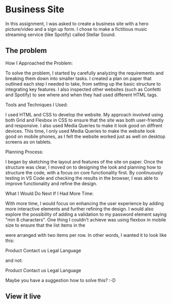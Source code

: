 # Business Site

In this assignment, I was asked to create a business site with a hero picture/video and a sign up form. I chose to make a fictitious music streaming service (like Spotify) called Stellar Sound.

## The problem

How I Approached the Problem:

To solve the problem, I started by carefully analyzing the requirements and breaking them down into smaller tasks. I created a plan on paper that outlined each step I needed to take, from setting up the basic structure to integrating key features. I also inspected other websites (such as Confetti and Spotify) to see where and when they had used different HTML tags.

Tools and Techniques I Used:

I used HTML and CSS to develop the website. My approach involved using both Grid and Flexbox in CSS to ensure that the site was both user-friendly and responsive. I also used Media Queries to make it look good on diffrent devices. This time, I only used Media Queries to make the website look good on mobile phones, as I felt the website worked just as well on desktop screens as on tablets.

Planning Process:

I began by sketching the layout and features of the site on paper. Once the structure was clear, I moved on to designing the look and planning how to structure the code, with a focus on core functionality first. By continuously testing in VS Code and checking the results in the browser, I was able to improve functionality and refine the design.

What I Would Do Next If I Had More Time:

With more time, I would focus on enhancing the user experience by adding more interactive elements and further refining the design. I would also explore the possibility of adding a validation to my password element saying "min 8 characters". One thing I couldn't achieve was using flexbox in mobile size to ensure that the list items in the <footer> were arranged with two items per row. In other words, I wanted it to look like this: 

Product   Contact us
Legal     Language

and not:

Product   Contact us   Legal
Language

Maybe you have a suggestion how to solve this? :-D

## View it live

